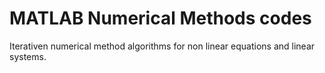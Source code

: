 # MATLAB Numerical Methods codes
Iterativen numerical method algorithms for non linear equations and linear systems.
